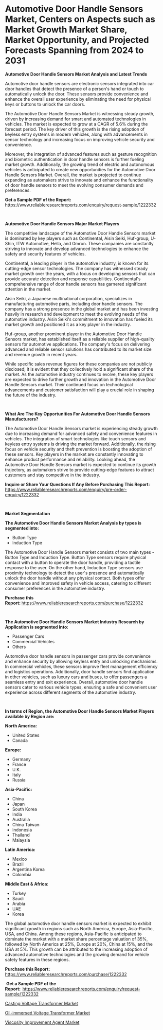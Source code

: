 <p><h1>Automotive Door Handle Sensors Market, Centers on Aspects such as Market Growth Market Share, Market Opportunity, and Projected Forecasts Spanning from 2024 to 2031</h1></p><p><strong>Automotive Door Handle Sensors Market Analysis and Latest Trends</strong></p>
<p><p>Automotive door handle sensors are electronic sensors integrated into car door handles that detect the presence of a person's hand or touch to automatically unlock the door. These sensors provide convenience and enhance the overall user experience by eliminating the need for physical keys or buttons to unlock the car doors.</p><p>The Automotive Door Handle Sensors Market is witnessing steady growth, driven by increasing demand for smart and automated technologies in vehicles. The market is expected to grow at a CAGR of 5.6% during the forecast period. The key driver of this growth is the rising adoption of keyless entry systems in modern vehicles, along with advancements in sensor technology and increasing focus on improving vehicle security and convenience.</p><p>Moreover, the integration of advanced features such as gesture recognition and biometric authentication in door handle sensors is further fueling market growth. Additionally, the growing trend of electric and autonomous vehicles is anticipated to create new opportunities for the Automotive Door Handle Sensors Market. Overall, the market is projected to continue expanding as automakers strive to innovate and enhance the functionality of door handle sensors to meet the evolving consumer demands and preferences.</p></p>
<p><strong>Get a Sample PDF of the Report:&nbsp;</strong> <a href="https://www.reliableresearchreports.com/enquiry/request-sample/1222332">https://www.reliableresearchreports.com/enquiry/request-sample/1222332</a></p>
<p>&nbsp;</p>
<p><strong>Automotive Door Handle Sensors Major Market Players</strong></p>
<p><p>The competitive landscape of the Automotive Door Handle Sensors market is dominated by key players such as Continental, Aisin Seiki, Huf-group, U-Shin, ITW Automotive, Hella, and Omron. These companies are constantly striving to innovate and develop advanced technologies to enhance the safety and security features of vehicles.</p><p>Continental, a leading player in the automotive industry, is known for its cutting-edge sensor technologies. The company has witnessed steady market growth over the years, with a focus on developing sensors that can provide accurate detection and response capabilities. Continental's comprehensive range of door handle sensors has garnered significant attention in the market.</p><p>Aisin Seiki, a Japanese multinational corporation, specializes in manufacturing automotive parts, including door handle sensors. The company has a strong presence in the global market and has been investing heavily in research and development to meet the evolving needs of the automotive industry. Aisin Seiki's commitment to innovation has fueled its market growth and positioned it as a key player in the industry.</p><p>Huf-group, another prominent player in the Automotive Door Handle Sensors market, has established itself as a reliable supplier of high-quality sensors for automotive applications. The company's focus on delivering advanced and reliable sensor solutions has contributed to its market size and revenue growth in recent years.</p><p>While specific sales revenue figures for these companies are not publicly disclosed, it is evident that they collectively hold a significant share of the market. As the automotive industry continues to evolve, these key players are expected to drive further growth and innovation in the Automotive Door Handle Sensors market. Their continued focus on technological advancements and customer satisfaction will play a crucial role in shaping the future of the industry.</p></p>
<p>&nbsp;</p>
<p><strong>What Are The Key Opportunities For Automotive Door Handle Sensors Manufacturers?</strong></p>
<p><p>The Automotive Door Handle Sensors market is experiencing steady growth due to increasing demand for advanced safety and convenience features in vehicles. The integration of smart technologies like touch sensors and keyless entry systems is driving the market forward. Additionally, the rising focus on vehicle security and theft prevention is boosting the adoption of these sensors. Key players in the market are constantly innovating to enhance product performance and reliability. Looking ahead, the Automotive Door Handle Sensors market is expected to continue its growth trajectory, as automakers strive to provide cutting-edge features to attract customers and stay competitive in the industry.</p></p>
<p><strong>Inquire or Share Your Questions If Any Before Purchasing This Report:</strong> <a href="https://www.reliableresearchreports.com/enquiry/pre-order-enquiry/1222332">https://www.reliableresearchreports.com/enquiry/pre-order-enquiry/1222332</a></p>
<p>&nbsp;</p>
<p><strong>Market Segmentation</strong></p>
<p><strong>The Automotive Door Handle Sensors Market Analysis by types is segmented into:</strong></p>
<p><ul><li>Button Type</li><li>Induction Type</li></ul></p>
<p><p>The Automotive Door Handle Sensors market consists of two main types - Button Type and Induction Type. Button Type sensors require physical contact with a button to operate the door handle, providing a tactile response to the user. On the other hand, Induction Type sensors use proximity technology to detect the user's presence and automatically unlock the door handle without any physical contact. Both types offer convenience and improved safety in vehicle access, catering to different consumer preferences in the automotive industry.</p></p>
<p><strong>Purchase this Report:&nbsp;</strong><a href="https://www.reliableresearchreports.com/purchase/1222332">https://www.reliableresearchreports.com/purchase/1222332</a></p>
<p>&nbsp;</p>
<p><strong>The Automotive Door Handle Sensors Market Industry Research by Application is segmented into:</strong></p>
<p><ul><li>Passenger Cars</li><li>Commercial Vehicles</li><li>Others</li></ul></p>
<p><p>Automotive door handle sensors in passenger cars provide convenience and enhance security by allowing keyless entry and unlocking mechanisms. In commercial vehicles, these sensors improve fleet management efficiency and logistics operations. Additionally, door handle sensors find application in other vehicles, such as luxury cars and buses, to offer passengers a seamless entry and exit experience. Overall, automotive door handle sensors cater to various vehicle types, ensuring a safe and convenient user experience across different segments of the automotive industry.</p></p>
<p>&nbsp;</p>
<p><strong>In terms of Region, the Automotive Door Handle Sensors Market Players available by Region are:</strong></p>
<p>
    <p> <strong> North America: </strong>
        <ul>
            <li>United States</li>
            <li>Canada</li>
        </ul>
        </p> 
    <p> <strong> Europe: </strong>
        <ul>
            <li>Germany</li>
            <li>France</li>
            <li>U.K.</li>
            <li>Italy</li>
            <li>Russia</li>
        </ul>
        </p> 
    <p> <strong> Asia-Pacific: </strong>
        <ul>
            <li>China</li>
            <li>Japan</li>
            <li>South Korea</li>
            <li>India</li>
            <li>Australia</li>
            <li>China Taiwan</li>
            <li>Indonesia</li>
            <li>Thailand</li>
            <li>Malaysia</li>
        </ul>
        </p> 
    <p> <strong> Latin America: </strong>
        <ul>
            <li>Mexico</li>
            <li>Brazil</li>
            <li>Argentina Korea</li>
            <li>Colombia</li>
        </ul>
        </p> 
    <p> <strong> Middle East & Africa: </strong>
        <ul>
            <li>Turkey</li>
            <li>Saudi</li>
            <li>Arabia</li>
            <li>UAE</li>
            <li>Korea</li>
        </ul>
    </p>
    </p>
<p><p>The global automotive door handle sensors market is expected to exhibit significant growth in regions such as North America, Europe, Asia-Pacific, USA, and China. Among these regions, Asia-Pacific is anticipated to dominate the market with a market share percentage valuation of 35%, followed by North America at 25%, Europe at 20%, China at 15%, and the USA at 5%. This growth can be attributed to the increasing adoption of advanced automotive technologies and the growing demand for vehicle safety features in these regions.</p></p>
<p><strong>Purchase this Report: </strong><a href="https://www.reliableresearchreports.com/purchase/1222332">https://www.reliableresearchreports.com/purchase/1222332</a></p>
<p>&nbsp;<strong>Get a Sample PDF of the Report:&nbsp;&nbsp;</strong><a href="https://www.reliableresearchreports.com/enquiry/request-sample/1222332">https://www.reliableresearchreports.com/enquiry/request-sample/1222332</a></p>
<p><strong></strong></p>
<p><p><a href="https://view.publitas.com/reportprime-1/casting-voltage-transformer-market-size-share-trends-analysis-report-by-application-regional-outlook-competitive-strategies-and-segment-forecasts-2023-2030/">Casting Voltage Transformer Market</a></p><p><a href="https://view.publitas.com/reportprime-1/oil-immersed-voltage-transformer-market-research-report-provides-critical-insights-that-can-help-shape-business-development-and-investment-strategies/">Oil-immersed Voltage Transformer Market</a></p><p><a href="https://view.publitas.com/reportprime-1/insights-into-viscosity-improvement-agent-market-size-analysing-market-share-trends-and-growth-from-2023-to-2030/">Viscosity Improvement Agent Market</a></p></p>